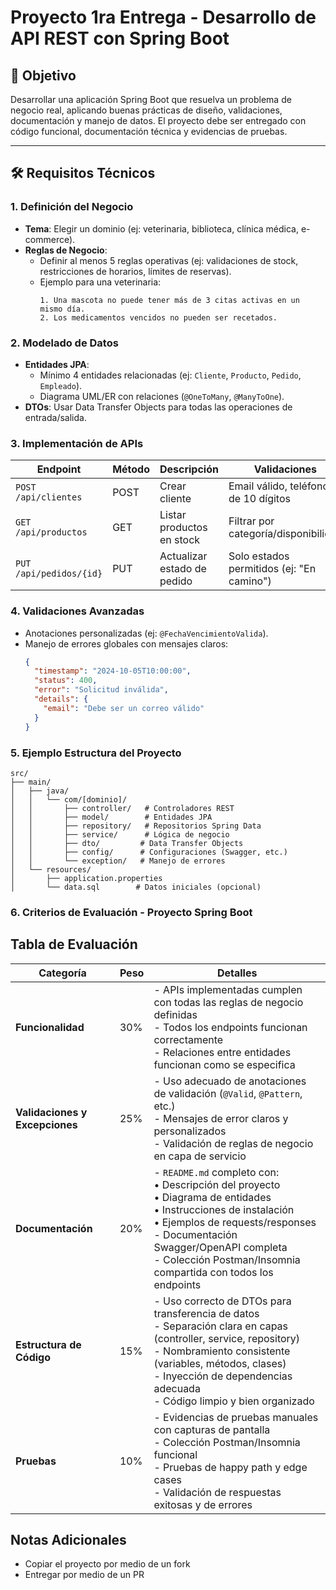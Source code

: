 # Proyecto 1ra Entrega - Desarrollo de API REST con Spring Boot

## 📌 Objetivo
Desarrollar una aplicación Spring Boot que resuelva un problema de negocio real, aplicando buenas prácticas de diseño, validaciones, documentación y manejo de datos. El proyecto debe ser entregado con código funcional, documentación técnica y evidencias de pruebas.

---

## 🛠 Requisitos Técnicos

### 1. Definición del Negocio
- **Tema**: Elegir un dominio (ej: veterinaria, biblioteca, clínica médica, e-commerce).  
- **Reglas de Negocio**:  
  - Definir al menos 5 reglas operativas (ej: validaciones de stock, restricciones de horarios, límites de reservas).  
  - Ejemplo para una veterinaria:  
    ```plaintext
    1. Una mascota no puede tener más de 3 citas activas en un mismo día.
    2. Los medicamentos vencidos no pueden ser recetados.
    ```

### 2. Modelado de Datos
- **Entidades JPA**:  
  - Mínimo 4 entidades relacionadas (ej: `Cliente`, `Producto`, `Pedido`, `Empleado`).  
  - Diagrama UML/ER con relaciones (`@OneToMany`, `@ManyToOne`).  
- **DTOs**: Usar Data Transfer Objects para todas las operaciones de entrada/salida.

### 3. Implementación de APIs
| **Endpoint**              | **Método** | **Descripción**                     | **Validaciones**                          |
|---------------------------|------------|-------------------------------------|-------------------------------------------|
| `POST /api/clientes`      | POST       | Crear cliente                       | Email válido, teléfono de 10 dígitos      |
| `GET /api/productos`      | GET        | Listar productos en stock           | Filtrar por categoría/disponibilidad      |
| `PUT /api/pedidos/{id}`   | PUT        | Actualizar estado de pedido         | Solo estados permitidos (ej: "En camino") |

### 4. Validaciones Avanzadas
- Anotaciones personalizadas (ej: `@FechaVencimientoValida`).  
- Manejo de errores globales con mensajes claros:  
  ```json
  {
    "timestamp": "2024-10-05T10:00:00",
    "status": 400,
    "error": "Solicitud inválida",
    "details": {
      "email": "Debe ser un correo válido"
    }
  }

### 5. **Ejemplo Estructura del Proyecto**
```plaintext
src/
├── main/
│   ├── java/
│   │   └── com/[dominio]/
│   │       ├── controller/   # Controladores REST
│   │       ├── model/        # Entidades JPA
│   │       ├── repository/   # Repositorios Spring Data
│   │       ├── service/      # Lógica de negocio
│   │       ├── dto/         # Data Transfer Objects
│   │       ├── config/      # Configuraciones (Swagger, etc.)
│   │       └── exception/   # Manejo de errores
│   └── resources/
│       ├── application.properties
│       └── data.sql        # Datos iniciales (opcional)
```

### 6. Criterios de Evaluación - Proyecto Spring Boot

## Tabla de Evaluación

| Categoría                     | Peso  | Detalles                                                                 |
|-------------------------------|-------|--------------------------------------------------------------------------|
| **Funcionalidad**             | 30%   | - APIs implementadas cumplen con todas las reglas de negocio definidas<br>- Todos los endpoints funcionan correctamente<br>- Relaciones entre entidades funcionan como se especifica |
| **Validaciones y Excepciones**| 25%   | - Uso adecuado de anotaciones de validación (`@Valid`, `@Pattern`, etc.)<br>- Mensajes de error claros y personalizados<br>- Validación de reglas de negocio en capa de servicio |
| **Documentación**             | 20%   | - `README.md` completo con:<br>  • Descripción del proyecto<br>  • Diagrama de entidades<br>  • Instrucciones de instalación<br>  • Ejemplos de requests/responses<br>- Documentación Swagger/OpenAPI completa<br>- Colección Postman/Insomnia compartida con todos los endpoints |
| **Estructura de Código**      | 15%   | - Uso correcto de DTOs para transferencia de datos<br>- Separación clara en capas (controller, service, repository)<br>- Nombramiento consistente (variables, métodos, clases)<br>- Inyección de dependencias adecuada<br>- Código limpio y bien organizado |
| **Pruebas**                   | 10%   | - Evidencias de pruebas manuales con capturas de pantalla<br>- Colección Postman/Insomnia funcional<br>- Pruebas de happy path y edge cases<br>- Validación de respuestas exitosas y de errores |

## Notas Adicionales

- Copiar el proyecto por medio de un fork
- Entregar por medio de un PR